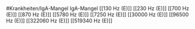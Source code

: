 #Krankheiten/IgA-Mangel
IgA-Mangel
[[130 Hz (E)]]
[[230 Hz (E)]]
[[700 Hz (E)]]
[[870 Hz (E)]]
[[5780 Hz (E)]]
[[7250 Hz (E)]]
[[30000 Hz (E)]]
[[96500 Hz (E)]]
[[322060 Hz (E)]]
[[519340 Hz (E)]]